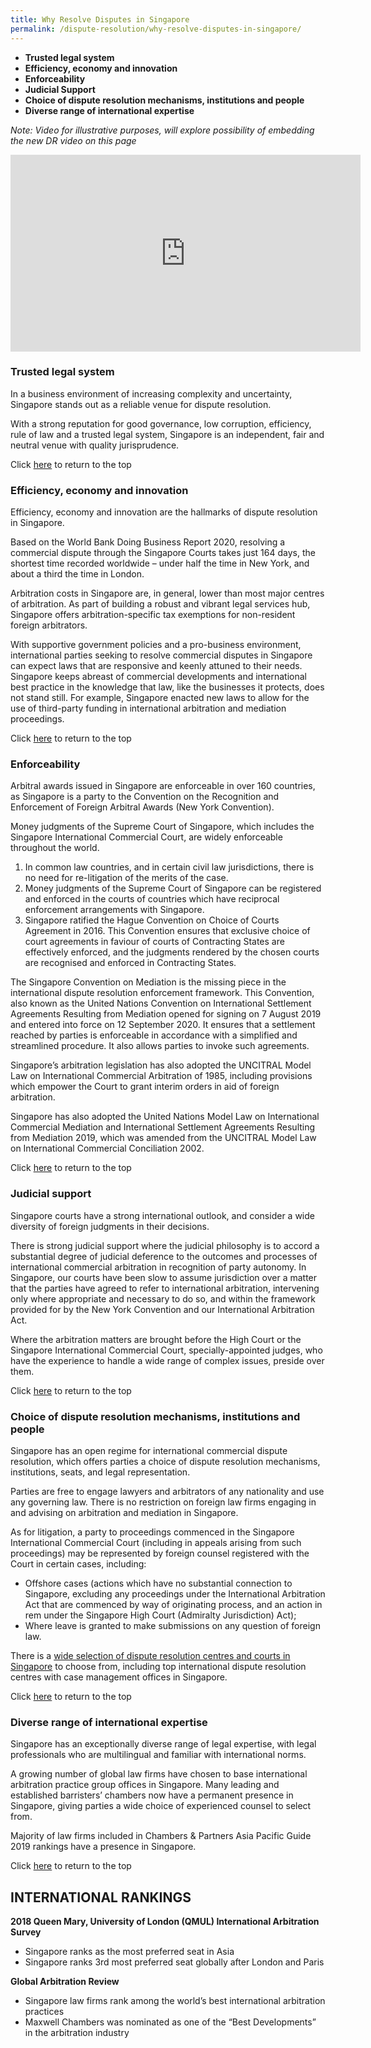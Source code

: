 ```yaml
---
title: Why Resolve Disputes in Singapore
permalink: /dispute-resolution/why-resolve-disputes-in-singapore/
---
```



 - **Trusted legal system**
 - **Efficiency, economy and innovation**
 - **Enforceability**
 - **Judicial Support**
 - **Choice of dispute resolution mechanisms, institutions and people**
 - **Diverse range of international expertise**


*Note: Video for illustrative purposes, will explore possibility of embedding the new DR video on this page*
<iframe width="560" height="315" src="https://www.youtube.com/embed/CnO9jgl7kIE" frameborder="0" allow="accelerometer; autoplay; clipboard-write; encrypted-media; gyroscope; picture-in-picture" allowfullscreen></iframe>

### Trusted legal system

In a business environment of increasing complexity and uncertainty, Singapore stands out as a reliable venue for dispute resolution.

With a strong reputation for good governance, low corruption, efficiency, rule of law and a trusted legal system, Singapore is an independent, fair and neutral venue with quality jurisprudence.


Click [here](#top) to return to the top


### Efficiency, economy and innovation

Efficiency, economy and innovation are the hallmarks of dispute resolution in Singapore.

Based on the World Bank Doing Business Report 2020, resolving a commercial dispute through the Singapore Courts takes just 164 days, the shortest time recorded worldwide – under half the time in New York, and about a third the time in London.

Arbitration costs in Singapore are, in general, lower than most major centres of arbitration. As part of building a robust and vibrant legal services hub, Singapore offers arbitration-specific tax exemptions for non-resident foreign arbitrators.

With supportive government policies and a pro-business environment, international parties seeking to resolve commercial disputes in Singapore can expect laws that are responsive and keenly attuned to their needs. Singapore keeps abreast of commercial developments and international best practice in the knowledge that law, like the businesses it protects, does not stand still. For example, Singapore enacted new laws to allow for the use of  third-party funding  in international arbitration and mediation proceedings.


Click [here](#top) to return to the top


### Enforceability

Arbitral awards issued in Singapore are enforceable in over 160 countries, as Singapore is a party to the Convention on the Recognition and Enforcement of Foreign Arbitral Awards (New York Convention).

Money judgments of the Supreme Court of Singapore, which includes the Singapore International Commercial Court, are widely enforceable throughout the world.

1. In common law countries, and in certain civil law jurisdictions, there is no need for re-litigation of the merits of the case.
2. Money judgments of the Supreme Court of Singapore can be registered and enforced in the courts of countries which have reciprocal enforcement arrangements with Singapore. 
3. Singapore ratified the Hague Convention on Choice of Courts Agreement in 2016. This Convention ensures that exclusive choice of court agreements in faviour of courts of Contracting States are effectively enforced, and the judgments rendered by the chosen courts are recognised and enforced in Contracting States.

The Singapore Convention on Mediation is the missing piece in the international dispute resolution enforcement framework. This Convention, also known as the United Nations Convention on International Settlement Agreements Resulting from Mediation opened for signing on 7 August 2019 and entered into force on 12 September 2020. It ensures that a settlement reached by parties is enforceable in accordance with a simplified and streamlined procedure. It also allows parties to invoke such agreements.

Singapore’s arbitration legislation has also adopted the UNCITRAL Model Law on International Commercial Arbitration of 1985, including provisions which empower the Court to grant interim orders in aid of foreign arbitration.

Singapore has also adopted the United Nations Model Law on International Commercial Mediation and International Settlement Agreements Resulting from Mediation 2019, which was amended from the UNCITRAL Model Law on International Commercial Conciliation 2002.

Click [here](#top) to return to the top


### Judicial support

Singapore courts have a strong international outlook, and consider a wide diversity of foreign judgments in their decisions.

There is strong judicial support  where the judicial philosophy is to accord a substantial degree of judicial deference to the outcomes and processes of international commercial arbitration in recognition of party autonomy. In Singapore, our courts have been slow to assume jurisdiction over a matter that the parties have agreed to refer to international arbitration, intervening only where appropriate and necessary to do so, and within the framework provided for by the New York Convention and our International Arbitration Act.

Where the arbitration matters are brought before the High Court or the Singapore International Commercial Court, specially-appointed judges, who have the experience to handle a wide range of complex issues, preside over them.

Click [here](#top) to return to the top

### Choice of dispute resolution mechanisms, institutions and people

Singapore has an open regime for international commercial dispute resolution, which offers parties a choice of dispute resolution mechanisms, institutions, seats, and legal representation.

Parties are free to engage lawyers and arbitrators of any nationality and use any governing law. There is no restriction on foreign law firms engaging in and advising on arbitration and mediation in Singapore.

As for litigation, a party to proceedings commenced in the Singapore International Commercial Court (including in appeals arising from such proceedings) may be represented by foreign counsel registered with the Court in certain cases, including:

- Offshore cases (actions which have no substantial connection to Singapore, excluding any proceedings under the International Arbitration Act that are commenced by way of originating process, and an action in rem under the Singapore High Court (Admiralty Jurisdiction) Act);
- Where leave is granted to make submissions on any question of foreign law.

There is a [wide selection of dispute resolution centres and courts in Singapore](/dispute-resolution/integrated-dispute-resolution-facilities/) to choose from, including top international dispute resolution centres with case management offices in Singapore.

Click [here](#top) to return to the top

### Diverse range of international expertise

Singapore has an exceptionally diverse range of legal expertise, with legal professionals who are multilingual and familiar with international norms.

A growing number of global law firms have chosen to base international arbitration practice group offices in Singapore. Many leading and established barristers’ chambers now have a permanent presence in Singapore, giving parties a wide choice of experienced counsel to select from.

Majority of law firms included in Chambers & Partners Asia Pacific Guide 2019 rankings  have a presence in Singapore.

Click [here](#top) to return to the top

## INTERNATIONAL RANKINGS

**2018 Queen Mary, University of London (QMUL) International Arbitration Survey**

- Singapore ranks as the most preferred seat in Asia
- Singapore ranks 3rd most preferred seat globally after London and Paris 

**Global Arbitration Review**

- Singapore law firms rank among the world’s best international arbitration practices
- Maxwell Chambers was nominated as one of the “Best Developments” in the arbitration industry


